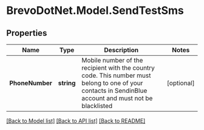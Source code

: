 # BrevoDotNet.Model.SendTestSms

## Properties

Name | Type | Description | Notes
------------ | ------------- | ------------- | -------------
**PhoneNumber** | **string** | Mobile number of the recipient with the country code. This number must belong to one of your contacts in SendinBlue account and must not be blacklisted | [optional] 

[[Back to Model list]](../../README.md#documentation-for-models) [[Back to API list]](../../README.md#documentation-for-api-endpoints) [[Back to README]](../../README.md)

